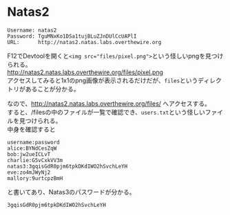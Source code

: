 # Natas2
```
Username: natas2
Password: TguMNxKo1DSa1tujBLuZJnDUlCcUAPlI
URL:      http://natas2.natas.labs.overthewire.org
```

F12でDevtoolを開くと`<img src="files/pixel.png">`という怪しいpngを見つけられる。  
http://natas2.natas.labs.overthewire.org/files/pixel.png  
アクセスしてみると1x1のpng画像が表示されるだけだが、`files`というディレクトリがあることが分かる。

なので、http://natas2.natas.labs.overthewire.org/files/ へアクセスする。  
すると、/filesの中のファイルが一覧で確認でき、`users.txt`という怪しいファイルを見つけられる。  
中身を確認すると
```
username:password
alice:BYNdCesZqW
bob:jw2ueICLvT
charlie:G5vCxkVV3m
natas3:3gqisGdR0pjm6tpkDKdIWO2hSvchLeYH
eve:zo4mJWyNj2
mallory:9urtcpzBmH
```
と書いてあり、Natas3のパスワードが分かる。  
```
3gqisGdR0pjm6tpkDKdIWO2hSvchLeYH
```
